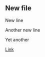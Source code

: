 ## New file

New line

Another new line 

Yet another

[Link](https://en.wikipedia.org/wiki/Copa_del_Rey)